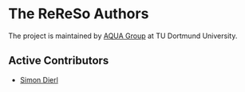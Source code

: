 <!--
SPDX-FileCopyrightText: 2023-2025 The ReReSo Authors, see AUTHORS.md

SPDX-License-Identifier: CC-BY-4.0
-->

# The ReReSo Authors

The project is maintained by [AQUA Group](https://aqua.engineering/) at TU Dortmund University.

## Active Contributors

- [Simon Dierl](mailto:simon.dierl@tu-dortmund.de)
